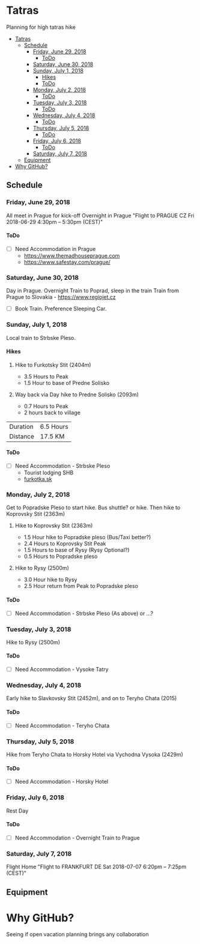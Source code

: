 # Tatras

Planning for high tatras hike

- [Tatras](#tatras)
  - [Schedule](#schedule)
    - [Friday, June 29, 2018](#friday--june-29--2018)
      - [ToDo](#todo)
    - [Saturday, June 30, 2018](#saturday--june-30--2018)
    - [Sunday, July 1, 2018](#sunday--july-1--2018)
      - [Hikes](#hikes)
      - [ToDo](#todo)
    - [Monday, July 2, 2018](#monday--july-2--2018)
      - [ToDo](#todo)
    - [Tuesday, July 3, 2018](#tuesday--july-3--2018)
      - [ToDo](#todo)
    - [Wednesday, July 4, 2018](#wednesday--july-4--2018)
      - [ToDo](#todo)
    - [Thursday, July 5, 2018](#thursday--july-5--2018)
      - [ToDo](#todo)
    - [Friday, July 6, 2018](#friday--july-6--2018)
      - [ToDo](#todo)
    - [Saturday, July 7, 2018](#saturday--july-7--2018)
  - [Equipment](#equipment)
- [Why GitHub?](#why-github)

## Schedule

### Friday, June 29, 2018

All meet in Prague for kick-off
Overnight in Prague
"Flight to PRAGUE CZ Fri 2018-06-29 4:30pm – 5:30pm (CEST)"

#### ToDo

- [ ] Need Accommodation in Prague
  - https://www.themadhouseprague.com
  - https://www.safestay.com/prague/

### Saturday, June 30, 2018

Day in Prague. 
Overnight Train to Poprad, sleep in the train
Train from Prague to Slovakia - https://www.regiojet.cz

- [ ] Book Train. Preference Sleeping Car.

### Sunday, July 1, 2018

Local train to Strbske Pleso.

#### Hikes

1. Hike to Furkotsky Stit (2404m)
    - 3.5 Hours to Peak
    - 1.5 Hour to base of Predne Solisko 
  
1. Way back via Day hike to Predne Solisko (2093m)
    - 0.7 Hours to Peak
    - 2 hours back to village

|   |   |
|---|---|
| Duration | 6.5 Hours |
| Distance | 17.5 KM |


#### ToDo

- [ ] Need Accommodation - Strbske Pleso
    - Tourist lodging SHB
    - [furkotka.sk](http://furkotka.sk/booking/?lang=en)

### Monday, July 2, 2018

Get to Popradske Pleso to start hike. Bus shuttle? or hike. 
Then hike to Koprovsky Stit (2363m)

1. Hike to Koprovsky Stit (2363m)
    - 1.5 Hour hike to Popradske pleso (Bus/Taxi better?)
    - 2.4 Hours to Koprovsky Stit Peak
    - 1.5 Hours to base of Rysy (Rysy Optional?)
    - 0.5 Hours to Popradske pleso

2. Hike to Rysy (2500m)
    - 3.0 Hour hike to Rysy
    - 2.5 Hour return from Peak to Popradske pleso 


#### ToDo

- [ ] Need Accommodation - Strbske Pleso (As above) or ...?

### Tuesday, July 3, 2018

Hike to Rysy (2500m)

#### ToDo

- [ ] Need Accommodation - Vysoke Tatry

### Wednesday, July 4, 2018

Early hike to Slavkovsky Stit (2452m), and on to Teryho Chata (2015)

#### ToDo

- [ ] Need Accommodation - Teryho Chata

### Thursday, July 5, 2018

Hike from Teryho Chata to Horsky Hotel via Vychodna Vysoka (2429m)

#### ToDo

- [ ] Need Accommodation - Horsky Hotel

### Friday, July 6, 2018

Rest Day

#### ToDo

- [ ] Need Accommodation - Overnight Train to Prague

### Saturday, July 7, 2018

Flight Home
"Flight to FRANKFURT DE Sat 2018-07-07 6:20pm – 7:25pm (CEST)"

## Equipment

# Why GitHub?

Seeing if open vacation planning brings any collaboration

